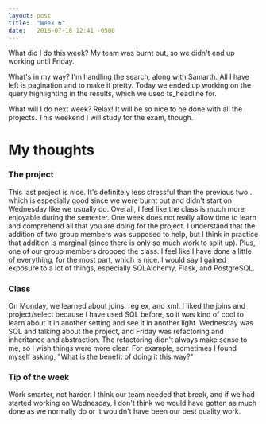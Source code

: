 ```yaml
---
layout: post
title:  "Week 6"
date:   2016-07-18 12:41 -0500
---
```


What did I do this week? My team was burnt out, so we didn't end up working until Friday.

What's in my way? I'm handling the search, along with Samarth. All I have left is pagination and to make it pretty. Today we ended up working on the query highlighting in the results, which we used ts_headline for.

What will I do next week? Relax! It will be so nice to be done with all the projects. This weekend I will study for the exam, though.

# My thoughts

### The project
This last project is nice. It's definitely less stressful than the previous two... which is especially good since we were burnt out and didn't start on Wednesday like we usually do. Overall, I feel like the class is much more enjoyable during the semester. One week does not really allow time to learn and comprehend all that you are doing for the project. I understand that the addition of two group members was supposed
to help, but I think in practice that addition is marginal (since there is only so much work to split up). Plus, one of our group members dropped the class. I feel like I have done a little of everything, for the most part, which is nice. I would say I gained exposure to a lot of things, 
especially SQLAlchemy, Flask, and PostgreSQL.

### Class
On Monday, we learned about joins, reg ex, and xml. I liked the joins and project/select because I have used SQL before, so it was kind of cool to
learn about it in another setting and see it in another light. Wednesday was SQL and talking about the project, and Friday was refactoring and inheritance and abstraction. The refactoring didn't always make sense to me, so I wish things were more clear. For example, sometimes I found myself asking, "What is the benefit of doing it this way?"

### Tip of the week
Work smarter, not harder. I think our team needed that break, and if we had started working on Wednesday, I don't think we would have gotten
as much done as we normally do or it wouldn't have been our best quality
work.